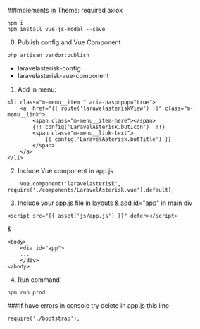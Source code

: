 ##Implements in Theme:
required axiox
````
npm i
npm install vue-js-modal --save
````

0. Publish config and Vue Component
````
php artisan vendor:publish
````
+ laravelasterisk-config
+ laravelasterisk-vue-component
    

1. Add in menu:
````
<li class="m-menu__item " aria-haspopup="true">
    <a  href="{{ route('laravelasteriskView') }}" class="m-menu__link">
        <span class="m-menu__item-here"></span>
        {!! config('LaravelAsterisk.butIcon')  !!}
        <span class="m-menu__link-text">
            {{ config('LaravelAsterisk.butTitle') }}
        </span>
    </a>
</li>
````

2. Include Vue component in app.js
````
    Vue.component('laravelasterisk', require('./components/LaravelAsterisk.vue').default);
````

3. Include your app.js file in layouts & add id="app" in main div
````
<script src="{{ asset('js/app.js') }}" defer></script>
````
&
````
<body>
    <div id="app">
    ...
    </div>
</body>
````

4. Run command
````
npm run prod
````

###If have errors in console try delete in app.js this line
````
require('./bootstrap');
````